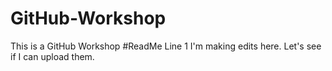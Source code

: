 # GitHub-Workshop
This is a GitHub Workshop
#ReadMe Line 1
I'm making edits here. Let's see if I can upload them. 
